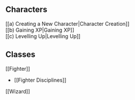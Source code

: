 ## Characters
[[a) Creating a New Character|Character Creation]]<br>[[b) Gaining XP|Gaining XP]]<br>[[c) Levelling Up|Levelling Up]]

## Classes
[[Fighter]]
- [[Fighter Disciplines]]

[[Wizard]]

